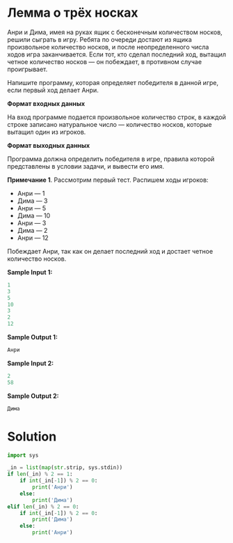 # Лемма о трёх носках

Анри и Дима, имея на руках ящик с бесконечным количеством носков, решили сыграть в игру. Ребята по очереди достают из
ящика произвольное количество носков, и после неопределенного числа ходов игра заканчивается. Если тот, кто сделал
последний ход, вытащил четное количество носков — он побеждает, в противном случае проигрывает.

Напишите программу, которая определяет победителя в данной игре, если первый ход делает Анри.

**Формат входных данных**

На вход программе подается произвольное количество строк, в каждой строке записано натуральное число — количество
носков, которые вытащил один из игроков.

**Формат выходных данных**

Программа должна определить победителя в игре, правила которой представлены в условии задачи, и вывести его имя.

**Примечание 1**. Рассмотрим первый тест. Распишем ходы игроков:

* Анри — 1
* Дима — 3
* Анри — 5
* Дима — 10
* Анри — 3
* Дима — 2
* Анри — 12

Побеждает Анри, так как он делает последний ход и достает четное количество носков.

**Sample Input 1:**

```python
1
3
5
10
3
2
12
```

**Sample Output 1:**

```python
Анри
```

**Sample Input 2:**

```python
2
58
```

**Sample Output 2:**

```python
Дима
```

# Solution

```python
import sys

_in = list(map(str.strip, sys.stdin))
if len(_in) % 2 == 1:
    if int(_in[-1]) % 2 == 0:
        print('Анри')
    else:
        print('Дима')
elif len(_in) % 2 == 0:
    if int(_in[-1]) % 2 == 0:
        print('Дима')
    else:
        print('Анри')
```